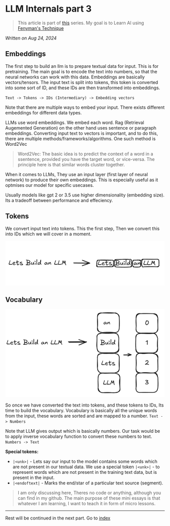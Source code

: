 # LLM Internals part 3
> This article is part of [this](./llm0) series. My goal is to Learn AI using [Fenyman's Technique](https://aliabdaal.com/the-feynman-technique/)

*Written on Aug 24, 2024*

## Embeddings
The first step to build an llm is to prepare textual data for input. This is for pretraining. The main goal is to encode the text into numbers, so that the neural networks can work with this data.
Embeddings are basically vectors/tensors. The input text is split into tokens, this token is converted into some sort of ID, and these IDs are then transformed into embeddings. 


`Text -> Tokens -> IDs (Intermediary) -> Embedding vectors`

Note that there are multiple ways to embed your input. There exists different embeddings for different data types.

LLMs use word embeddings. We embed each word. 
Rag (Retrieval Augemented Generation) on the other hand uses sentence or paragraph embeddings.
Converting input text to vectors is important, and to do this, there are multiple methods/frameworks/algorithms. One such method is Word2Vec

> Word2Vec: The basic idea is to predict the context of a word in a ssentence, provided you have the target word, or vice-versa. The principle here is that similar words cluster together.


When it comes to LLMs, They use an input layer (first layer of neural network) to produce their own embeddings. This is especially useful as it optmises our model for specific usecases.

Usually models like gpt 2 or 3.5 use higher dimensionality (embedding size). Its a tradeoff between performance and effeciency. 

## Tokens 
We convert input text into tokens. This the first step, Then we convert this into IDs which we will cover in a moment.

![img](../articleimages/tokens.png)



## Vocabulary

![img](../articleimages/vocab.png)

So once we have converted the text into tokens, and these tokens to IDs, Its time to build the vocabulary. Vocabulary is basically all the unique words from the input, these words are sorted and are mapped to a number. 
`Text -> Numbers`

Note that LLM gives output which is basically numbers. Our task would be to apply inverse vocabulary function to convert these numbers to text. `Numbers -> Text`

**Special tokens:** 
* `|<unk>|` - Lets say our input to the model contains some words which are not present in our textual data. We use a special token `|<unk>|` - to represent words
which are not present in the training text data, but is present in the input.
* `|<endoftext|` - Marks the end/star of a particular text source (segment).


> I am only discussing here, Theres no code or anything, although you can find in my github. The main purpose of these mini essays is that whatever I am learning, I want to teach it in form of micro lessons.



---



Rest will be continued in the next part. Go to [index](./llm0)

